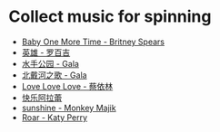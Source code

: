 Collect music for spinning
=====

* [Baby One More Time - Britney Spears](http://music.baidu.com/song/1149206)
* [英雄 - 罗百吉](http://music.baidu.com/song/23224837)
* [水手公园 - Gala](http://music.baidu.com/song/367110)
* [北戴河之歌 - Gala](http://music.baidu.com/song/5409421)
* [Love Love Love - 蔡依林](http://music.baidu.com/song/7279411)
* [快乐阿拉蕾](http://music.baidu.com/song/84935583)
* [sunshine - Monkey Majik](http://music.baidu.com/song/5675938)
* [Roar - Katy Perry](http://music.baidu.com/song/68719308)
